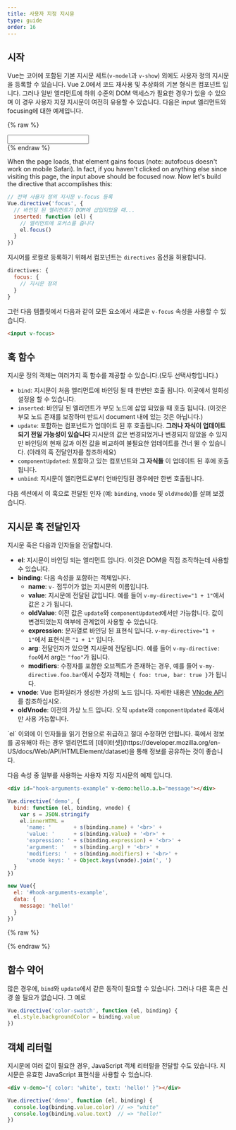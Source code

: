 ```yaml
---
title: 사용자 지정 지시문
type: guide
order: 16
---
```


## 시작

Vue는 코어에 포함된 기본 지시문 세트(`v-model`과 `v-show`) 외에도 사용자 정의 지시문을 등록할 수 있습니다. Vue 2.0에서 코드 재사용 및 추상화의 기본 형식은 컴포넌트 입니다. 그러나 일반 엘리먼트에 하위 수준의 DOM 액세스가 필요한 경우가 있을 수 있으며 이 경우 사용자 지정 지시문이 여전히 유용할 수 있습니다. 다음은 input 엘리먼트와 focusing에 대한 예제입니다.

{% raw %}
<div id="simplest-directive-example" class="demo">
  <input v-focus>
</div>
<script>
Vue.directive('focus', {
  inserted: function (el) {
    el.focus()
  }
})
new Vue({
  el: '#simplest-directive-example'
})
</script>
{% endraw %}

When the page loads, that element gains focus (note: autofocus doesn't work on mobile Safari). In fact, if you haven't clicked on anything else since visiting this page, the input above should be focused now. Now let's build the directive that accomplishes this:


``` js
// 전역 사용자 정의 지시문 v-focus 등록
Vue.directive('focus', {
  // 바인딩 된 엘리먼트가 DOM에 삽입되었을 때...
  inserted: function (el) {
    // 엘리먼트에 포커스를 줍니다
    el.focus()
  }
})
```

지시어를 로컬로 등록하기 위해서 컴포넌트는 `directives` 옵션을 허용합니다.

``` js
directives: {
  focus: {
    // 지시문 정의
  }
}
```

그런 다음 템플릿에서 다음과 같이 모든 요소에서 새로운 `v-focus` 속성을 사용할 수 있습니다.

``` html
<input v-focus>
```

## 훅 함수

지시문 정의 객체는 여러가지 훅 함수를 제공할 수 있습니다.(모두 선택사항입니다.)

- `bind`: 지시문이 처음 엘리먼트에 바인딩 될 때 한번만 호출 됩니다. 이곳에서 일회성 설정을 할 수 있습니다.
- `inserted`: 바인딩 된 엘리먼트가 부모 노드에 삽입 되었을 때 호출 됩니다. (이것은 부모 노드 존재를 보장하며 반드시 document 내에 있는 것은 아닙니다.)
- `update`: 포함하는 컴포넌트가 업데이트 된 후 호출됩니다. __그러나 자식이 업데이트 되기 전일 가능성이 있습니다__ 지시문의 값은 변경되었거나 변경되지 않았을 수 있지만 바인딩의 현재 값과 이전 값을 비교하여 불필요한 업데이트를 건너 뛸 수 있습니다. (아래의 훅 전달인자를 참조하세요)
- `componentUpdated`: 포함하고 있는 컴포넌트와 __그 자식들__ 이 업데이트 된 후에 호출됩니다.
- `unbind`: 지시문이 엘리먼트로부터 언바인딩된 경우에만 한번 호출됩니다.

다음 섹션에서 이 훅으로 전달된 인자 (예: `binding`, `vnode` 및 `oldVnode`)를 살펴 보겠습니다.

## 지시문 훅 전달인자

지시문 훅은 다음과 인자들을 전달합니다.

- **el**: 지시문이 바인딩 되는 엘리먼트 입니다. 이것은 DOM을 직접 조작하는데 사용할 수 있습니다.
- **binding**: 다음 속성을 포함하는 객체입니다.
  - **name**: `v-` 접두어가 없는 지시문의 이름입니다.
  - **value**: 지시문에 전달된 값입니다. 예를 들어 `v-my-directive="1 + 1"`에서 값은 `2` 가 됩니다.
  - **oldValue**: 이전 값은 `update`와 `componentUpdated`에서만 가능합니다. 값이 변경되었는지 여부에 관계없이 사용할 수 있습니다.
  - **expression**: 문자열로 바인딩 된 표현식 입니다. `v-my-directive="1 + 1"`에서 표현식은 `"1 + 1"` 입니다.
  - **arg**: 전달인자가 있으면 지시문에 전달됩니다. 예를 들어 `v-my-directive: foo`에서 arg는 `"foo"`가 됩니다.
  - **modifiers**: 수정자를 포함한 오브젝트가 존재하는 경우, 예를 들어 `v-my-directive.foo.bar`에서 수정자 객체는 `{ foo: true, bar: true }`가 됩니다.
- **vnode**: Vue 컴파일러가 생성한 가상의 노드 입니다. 자세한 내용은 [VNode API](../api/#VNode-Interface)를 참조하십시오.
- **oldVnode**: 이전의 가상 노드 입니다. 오직 `update`와 `componentUpdated` 훅에서만 사용 가능합니다.

<p class="tip">`el` 이외에 이 인자들을 읽기 전용으로 취급하고 절대 수정하면 안됩니다. 훅에서 정보를 공유해야 하는 경우 엘리먼트의 [데이터셋](https://developer.mozilla.org/en-US/docs/Web/API/HTMLElement/dataset)을 통해 정보를 공유하는 것이 좋습니다.</p>

다음 속성 중 일부를 사용하는 사용자 지정 지시문의 예제 입니다.

``` html
<div id="hook-arguments-example" v-demo:hello.a.b="message"></div>
```

``` js
Vue.directive('demo', {
  bind: function (el, binding, vnode) {
    var s = JSON.stringify
    el.innerHTML =
      'name: '       + s(binding.name) + '<br>' +
      'value: '      + s(binding.value) + '<br>' +
      'expression: ' + s(binding.expression) + '<br>' +
      'argument: '   + s(binding.arg) + '<br>' +
      'modifiers: '  + s(binding.modifiers) + '<br>' +
      'vnode keys: ' + Object.keys(vnode).join(', ')
  }
})

new Vue({
  el: '#hook-arguments-example',
  data: {
    message: 'hello!'
  }
})
```

{% raw %}
<div id="hook-arguments-example" v-demo:hello.a.b="message" class="demo"></div>
<script>
Vue.directive('demo', {
  bind: function (el, binding, vnode) {
    var s = JSON.stringify
    el.innerHTML =
      'name: '       + s(binding.name) + '<br>' +
      'value: '      + s(binding.value) + '<br>' +
      'expression: ' + s(binding.expression) + '<br>' +
      'argument: '   + s(binding.arg) + '<br>' +
      'modifiers: '  + s(binding.modifiers) + '<br>' +
      'vnode keys: ' + Object.keys(vnode).join(', ')
  }
})
new Vue({
  el: '#hook-arguments-example',
  data: {
    message: 'hello!'
  }
})
</script>
{% endraw %}

## 함수 약어

많은 경우에, `bind`와 `update`에서 같은 동작이 필요할 수 있습니다. 그러나 다른 훅은 신경 쓸 필요가 없습니다. 그 예로

``` js
Vue.directive('color-swatch', function (el, binding) {
  el.style.backgroundColor = binding.value
})
```

## 객체 리터럴

지시문에 여러 값이 필요한 경우, JavaScript 객체 리터럴을 전달할 수도 있습니다. 지시문은 유효한 JavaScript 표현식을 사용할 수 있습니다.

``` html
<div v-demo="{ color: 'white', text: 'hello!' }"></div>
```

``` js
Vue.directive('demo', function (el, binding) {
  console.log(binding.value.color) // => "white"
  console.log(binding.value.text)  // => "hello!"
})
```
